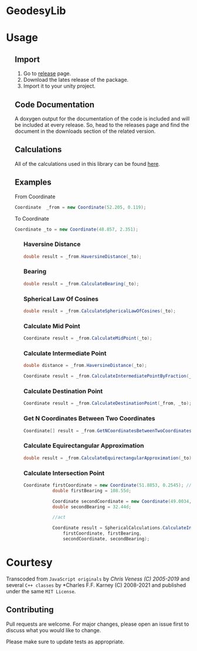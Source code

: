 # GeodesyLib


# Usage

<ul>
 
## Import

1. Go to [release](https://github.com/ertanturan/GeodesyLib/releases) page.
2. Download the lates release of the package.
3. Import it to your unity project.

## Code Documentation

A doxygen output for the documentation of the code is included and will be included at every release.
So, head to the releases page and find the document in the downloads section of the related version.
 
## Calculations
All of the calculations used in this library can be found [here](https://www.movable-type.co.uk/scripts/latlong.html).
 
## Examples

From Coordinate 
 ```csharp 
 Coordinate  _from = new Coordinate(52.205, 0.119); 
 ```

To Coordinate 
 ```csharp 
 Coordinate _to = new Coordinate(48.857, 2.351);
 ```

<ul>
 
### Haversine Distance

 ```csharp 
 double result = _from.HaversineDistance(_to);
 ```

### Bearing

 ```csharp 
 double result = _from.CalculateBearing(_to);
 ```

### Spherical Law Of Cosines

 ```csharp 
 double result = _from.CalculateSphericalLawOfCosines(_to);
 ```

### Calculate Mid Point

 ```csharp 
 Coordinate result = _from.CalculateMidPoint(_to);
 ```

### Calculate Intermediate Point

 ```csharp 
 double distance = _from.HaversineDistance(_to);
 ```

 ```csharp 
 Coordinate result = _from.CalculateIntermediatePointByFraction(_to,fraction);
 ```
 
### Calculate Destination Point
 
 ```csharp 
 Coordinate result = _from.CalculateDestinationPoint(_from, _to);
 ```
 
### Get N Coordinates Between Two Coordinates
 
 ```csharp 
 Coordinate[] result = _from.GetNCoordinatesBetweenTwoCoordinates(_to, 50);
 ```

### Calculate Equirectangular Approximation
 
 ```csharp 
 double result = _from.CalculateEquirectangularApproximation(_to);
 ```
 

 ### Calculate Intersection Point
 
 ```csharp 
 Coordinate firstCoordinate = new Coordinate(51.8853, 0.2545); // somewhere in UK
            double firstBearing = 108.55d;

            Coordinate secondCoordinate = new Coordinate(49.0034, 2.5735); // somewhere in France
            double secondBearing = 32.44d;

            //act

            Coordinate result = SphericalCalculations.CalculateIntersectionPoint(
                firstCoordinate, firstBearing,
                secondCoordinate, secondBearing);
 
 ```
 
 </ul>
</ul>

# Courtesy

Transcoded from `JavaScript originals` by *Chris Veness (C) 2005-2019*
and several `C++ classes` by *Charles F.F. Karney (C) 2008-2021 and
published under the same `MIT License`.


## Contributing
Pull requests are welcome. For major changes, please open an issue first to discuss what you would like to change.

Please make sure to update tests as appropriate.


